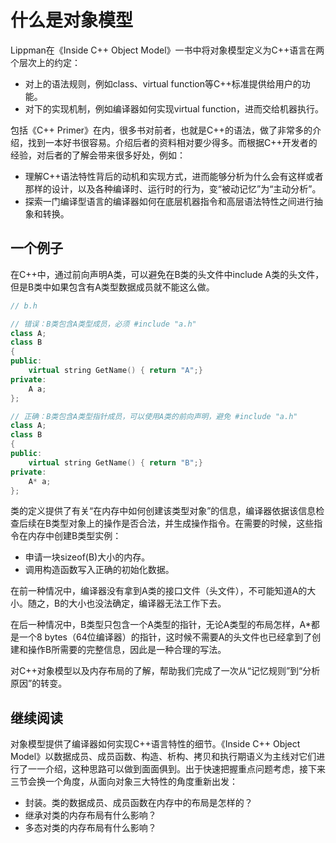 # 什么是对象模型

Lippman在《Inside C++ Object Model》一书中将对象模型定义为C++语言在两个层次上的约定：

* 对上的语法规则，例如class、virtual function等C++标准提供给用户的功能。
* 对下的实现机制，例如编译器如何实现virtual function，进而交给机器执行。

包括《C++ Primer》在内，很多书对前者，也就是C++的语法，做了非常多的介绍，找到一本好书很容易。介绍后者的资料相对要少得多。而根据C++开发者的经验，对后者的了解会带来很多好处，例如：

* 理解C++语法特性背后的动机和实现方式，进而能够分析为什么会有这样或者那样的设计，以及各种编译时、运行时的行为，变“被动记忆”为“主动分析”。
* 探索一门编译型语言的编译器如何在底层机器指令和高层语法特性之间进行抽象和转换。

## 一个例子

在C++中，通过前向声明A类，可以避免在B类的头文件中include A类的头文件，但是B类中如果包含有A类型数据成员就不能这么做。

```c++
// b.h

// 错误：B类包含A类型成员，必须 #include "a.h"
class A;
class B
{
public:
    virtual string GetName() { return "A";}
private:
    A a;
};

// 正确：B类包含A类型指针成员，可以使用A类的前向声明，避免 #include "a.h"
class A;
class B
{
public:
    virtual string GetName() { return "B";}
private:
    A* a;
};
```

类的定义提供了有关“在内存中如何创建该类型对象”的信息，编译器依据该信息检查后续在B类型对象上的操作是否合法，并生成操作指令。在需要的时候，这些指令在内存中创建B类型实例：

* 申请一块sizeof(B)大小的内存。
* 调用构造函数写入正确的初始化数据。

在前一种情况中，编译器没有拿到A类的接口文件（头文件），不可能知道A的大小。随之，B的大小也没法确定，编译器无法工作下去。

在后一种情况中，B类型只包含一个A类型的指针，无论A类型的布局怎样，A*都是一个8 bytes（64位编译器）的指针，这时候不需要A的头文件也已经拿到了创建和操作B所需要的完整信息，因此是一种合理的写法。

对C++对象模型以及内存布局的了解，帮助我们完成了一次从“记忆规则”到“分析原因”的转变。

## 继续阅读

对象模型提供了编译器如何实现C++语言特性的细节。《Inside C++ Object Model》以数据成员、成员函数、构造、析构、拷贝和执行期语义为主线对它们进行了一一介绍，这种思路可以做到面面俱到。出于快速把握重点问题考虑，接下来三节会换一个角度，从面向对象三大特性的角度重新出发：

* 封装。类的数据成员、成员函数在内存中的布局是怎样的？
* 继承对类的内存布局有什么影响？
* 多态对类的内存布局有什么影响？
